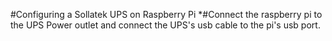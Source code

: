 #Configuring a Sollatek UPS on Raspberry Pi
*#Connect the raspberry pi to the UPS Power outlet and connect the UPS's usb cable to the pi's usb port.
